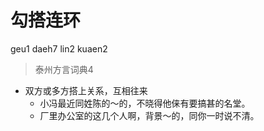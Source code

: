 # 勾搭连环
geu1 daeh7 lin2 kuaen2
> 泰州方言词典4
- 双方或多方搭上关系，互相往来
  - 小冯最近同姓陈的～的，不晓得他俫有要搞甚的名堂。
  - 厂里办公室的这几个人啊，背景～的，同你一时说不清。
